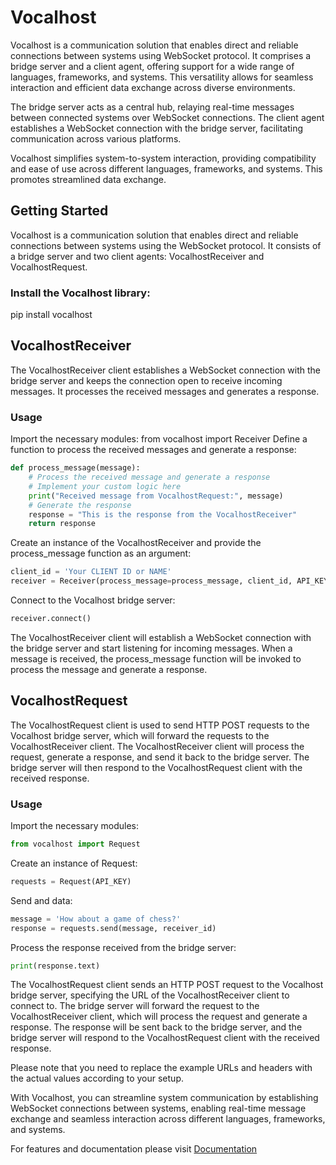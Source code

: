# Vocalhost

Vocalhost is a communication solution that enables direct and reliable connections between systems using WebSocket protocol. It comprises a bridge server and a client agent, offering support for a wide range of languages, frameworks, and systems. This versatility allows for seamless interaction and efficient data exchange across diverse environments.

The bridge server acts as a central hub, relaying real-time messages between connected systems over WebSocket connections. The client agent establishes a WebSocket connection with the bridge server, facilitating communication across various platforms.

Vocalhost simplifies system-to-system interaction, providing compatibility and ease of use across different languages, frameworks, and systems. This promotes streamlined data exchange.

## Getting Started
Vocalhost is a communication solution that enables direct and reliable connections between systems using the WebSocket protocol. It consists of a bridge server and two client agents: VocalhostReceiver and VocalhostRequest.

### Install the Vocalhost library:
pip install vocalhost

## VocalhostReceiver
The VocalhostReceiver client establishes a WebSocket connection with the bridge server and keeps the connection open to receive incoming messages. It processes the received messages and generates a response.

### Usage
Import the necessary modules:
from vocalhost import Receiver
Define a function to process the received messages and generate a response:

```python
def process_message(message):
    # Process the received message and generate a response
    # Implement your custom logic here
    print("Received message from VocalhostRequest:", message)
    # Generate the response
    response = "This is the response from the VocalhostReceiver"
    return response
```
Create an instance of the VocalhostReceiver and provide the process_message function as an argument:
```python
client_id = 'Your CLIENT ID or NAME'
receiver = Receiver(process_message=process_message, client_id, API_KEY)
```
Connect to the Vocalhost bridge server:
```python
receiver.connect()
```
The VocalhostReceiver client will establish a WebSocket connection with the bridge server and start listening for incoming messages. When a message is received, the process_message function will be invoked to process the message and generate a response.

## VocalhostRequest
The VocalhostRequest client is used to send HTTP POST requests to the Vocalhost bridge server, which will forward the requests to the VocalhostReceiver client. The VocalhostReceiver client will process the request, generate a response, and send it back to the bridge server. The bridge server will then respond to the VocalhostRequest client with the received response.

### Usage
Import the necessary modules:
```python
from vocalhost import Request
```
Create an instance of Request:
```python
requests = Request(API_KEY)
```
Send and data:
```python
message = 'How about a game of chess?'
response = requests.send(message, receiver_id)
```
Process the response received from the bridge server:
```python
print(response.text)
```
The VocalhostRequest client sends an HTTP POST request to the Vocalhost bridge server, specifying the URL of the VocalhostReceiver client to connect to. The bridge server will forward the request to the VocalhostReceiver client, which will process the request and generate a response. The response will be sent back to the bridge server, and the bridge server will respond to the VocalhostRequest client with the received response.

Please note that you need to replace the example URLs and headers with the actual values according to your setup.

With Vocalhost, you can streamline system communication by establishing WebSocket connections between systems, enabling real-time message exchange and seamless interaction across different languages, frameworks, and systems.


For features and documentation please visit [Documentation](https://vocalhost.reiserx.com/) 
